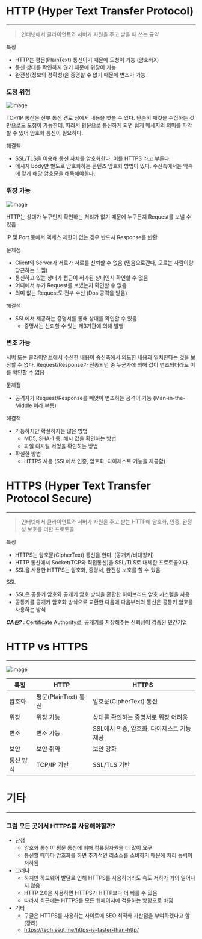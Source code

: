 # HTTP (Hyper Text Transfer Protocol)

---

> 인터넷에서 클라이언트와 서버가 자원을 주고 받을 때 쓰는 규약
> 

특징

- HTTP는 평문(PlainText) 통신이기 때문에 도청이 가능 (암호화X)
- 통신 상대를 확인하지 않기 때문에 위장이 가능
- 완전성(정보의 정확성)을 증명할 수 없기 때문에 변조가 가능

### 도청 위험

![image](https://github.com/dev-study-team/2024-CS-Study/assets/10378777/02f11769-1d5a-4414-8d7c-0adbc0cc96b7)



TCP/IP 통신은 전부 통신 경로 상에서 내용을 엿볼 수 있다. 단순히 패킷을 수집하는 것만으로도 도청이 가능한데, 따라서 평문으로 통신하게 되면 쉽게 메세지의 의미를 파악할 수 있어 암호화 통신이 필요하다.

해결책

- SSL/TLS을 이용해 통신 자체를 암호화한다. 이를 HTTPS 라고 부른다.
- 메시지 Body만 별도로 암호화하는 콘텐츠 암호화 방법이 있다. 수신측에서는 약속에 맞게 해당 암호문을 해독해야한다.

### 위장 가능

![image](https://github.com/dev-study-team/2024-CS-Study/assets/10378777/7516d3c8-71ce-486f-94c4-d4122b4defd3)


HTTP는 상대가 누구인지 확인하는 처리가 없기 때문에 누구든지 Request를 보낼 수 있음

IP 및 Port 등에서 엑세스 제한이 없는 경우 반드시 Response를 반환

문제점

- Client와 Server가 서로가 서로를 신뢰할 수 없음 (믿음으로간다, 모르는 사람이랑 당근하는 느낌)
- 통신하고 있는 상대가 접근이 허가된 상대인지 확인할 수 없음
- 어디에서 누가 Request를 보냈는지 확인할 수 없음
- 의미 없는 Request도 전부 수신 (Dos 공격을 받음)

해결책

- SSL에서 제공하는 증명서를 통해 상대를 확인할 수 있음
    - 증명서는 신뢰할 수 있는 제3기관에 의해 발행

### 변조 가능

서버 또는 클라이언트에서 수신한 내용이 송신측에서 의도한 내용과 일치한다는 것을 보장할 수 없다. Request/Response가 전송되던 중 누군가에 의해 값이 변조되더라도 이를 확인할 수 없음

문제점

- 공격자가 Request/Response를 빼앗아 변조하는 공격이 가능 (Man-in-the-Middle 이라 부름)

해결책

- 가능하지만 확실하지는 않은 방법
    - MD5, SHA-1 등, 해시 값을 확인하는 방법
    - 파일 디지털 서명을 확인하는 방법
- 확실한 방법
    - HTTPS 사용 (SSL에서 인증, 암호화, 다이제스트 기능을 제공함)

# HTTPS (Hyper Text Transfer Protocol Secure)

---

> 인터넷에서 클라이언트와 서버가 자원을 주고 받는 HTTP에 암호화, 인증, 완정성 보호를 더한 프로토콜
> 

특징

- HTTPS는 암호문(CipherText) 통신을 한다. (공개키/비대칭키)
- HTTP 통신에서 Socket(TCP와 직접통신)을 SSL/TLS로 대체한 프로토콜이다.
- SSL을 사용한 HTTPS는 암호화, 증명서, 완전성 보호를 할 수 있음

SSL

- SSL은 공통키 암호와 공개키 암호 방식을 혼합한 하이브리드 암호 시스템을 사용
- 공통키를 공개키 암호화 방식으로 교환한 다음에 다음부터의 통신은 공통키 암호를 사용하는 방식

***CA란?*** : Certificate Authority로, 공개키를 저장해주는 신뢰성이 검증된 민간기업

# HTTP vs HTTPS

---

![image](https://github.com/dev-study-team/2024-CS-Study/assets/10378777/0d58a00c-efe8-4f83-87cd-0c901f55a5ae)


| 특징 | HTTP | HTTPS |
| --- | --- | --- |
| 암호화 | 평문(PlainText) 통신 | 암호문(CipherText) 통신 |
| 위장 | 위장 가능 | 상대를 확인하는 증명서로 위장 어려움 |
| 변조 | 변조 가능 | SSL에서 인증, 암호화, 다이제스트 기능 제공 |
| 보안 | 보안 취약 | 보안 강화 |
| 통신 방식 | TCP/IP 기반 | SSL/TLS 기반 |

# 기타

---

### 그럼 모든 곳에서 HTTPS를 사용해야할까?

- 단점
    - 암호화 통신이 평문 통신에 비해 컴퓨팅자원을 더 많이 요구
    - 통신할 때마다 암호화를 하면 추가적인 리소스를 소비하기 때문에 처리 능력이 저하됨
- 그러나
    - 하지만 하드웨어 발달로 인해 HTTPS를 사용하더라도 속도 저하가 거의 일어나지 않음
    - HTTP 2.0을 사용하면 HTTPS가 HTTP보다 더 빠를 수 있음
    - 따라서 최근에는 HTTPS를 모든 웹페이지에 적용하는 방향으로 바뀜
- 기타
    - 구글은 HTTPS를 사용하는 사이트에 SEO 최적화 가산점을 부여하겠다고 함 (장려)
    - https://tech.ssut.me/https-is-faster-than-http/
